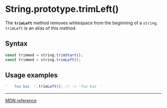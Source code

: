 # String.prototype.trimLeft()

The **`trimLeft`** method removes whitespace from the beginning of a `string`.
`trimLeft` is an alias of this method.

## Syntax

```js
const trimmed = string.trimStart();
const trimmed = string.trimLeft();
```

## Usage examples

```js
'   foo baz  '.trimLeft(); // -> 'foo baz  '
```

---

[MDN reference](https://developer.mozilla.org/en-US/docs/Web/JavaScript/Reference/Global_Objects/String/TrimLeft)
